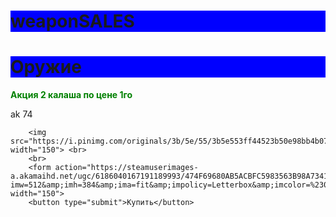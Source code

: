 # weaponSALES
<!DOCTYPE HTML>

<html>

<head>
  <title>Untitled</title>
  <style type="text/css">
  strong{color:green}
  h1{background-color:blue}
  </style>
</head>
<link rel="stylesheet" style.css">
          <h1>Оружие </h1>
<body>
    <strong>Акция 2 калаша по цене 1го</strong>
        <p>ak 74</p>

        <img src="https://i.pinimg.com/originals/3b/5e/55/3b5e553ff44523b50e98bb4b07fc07b2.jpg" width="150"> <br>
        <br>
        <form action="https://steamuserimages-a.akamaihd.net/ugc/6186040167191189993/474F69680AB5ACBFC5983563B98A73410DE14740/?imw=512&amp;imh=384&amp;ima=fit&amp;impolicy=Letterbox&amp;imcolor=%23000000&amp;letterbox=true" width="150">
        <button type="submit">Купить</button>
</body>

</html>
